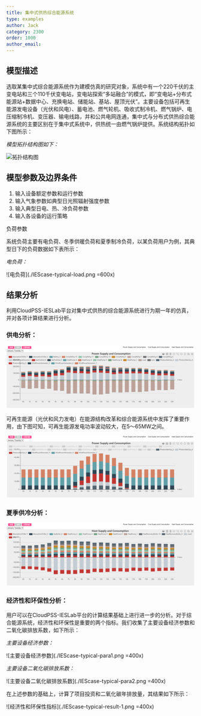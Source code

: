 ```yaml
---
title: 集中式供热综合能源系统
type: examples
author: Jack
category: 2300
order: 1000
author_email: 
---
```


## 模型描述

选取某集中式综合能源系统作为建模仿真的研究对象，系统中有一个220千伏的主变电站和三个110千伏变电站，变电站探索“多站融合”的模式，即“变电站+分布式能源站+数据中心、充换电站、储能站、基站、屋顶光伏”。主要设备包括可再生能源发电设备（光伏和风电）、蓄电池、燃气轮机、吸收式制冷机、燃气锅炉、电压缩制冷机、变压器、输电线路，并和公共电网连通，集中式与分布式供热综合能源系统的主要区别在于集中式系统中，供热统一由燃气锅炉提供。系统结构拓扑如下图所示：

*模型拓扑结构图如下：*

![拓扑结构图](./Thesis-IESlab-Centralized.png)


## 模型参数及边界条件

1. 输入设备额定参数和运行参数
2. 输入气象参数如典型日光照辐射强度参数
3. 输入典型日电、热、冷负荷参数
4. 输入各设备的运行策略

负荷参数

系统负荷主要有电负荷、冬季供暖负荷和夏季制冷负荷，以某负荷用户为例，其典型日下的负荷数据如下表所示：

*电负荷：*

![电负荷](./IEScase-typical-load.png =600x)

## 结果分析

利用CloudPSS-IESLab平台对集中式供热的综合能源系统进行为期一年的仿真，并对各项计算结果进行分析。

### 供电分析：

![某典型日的供用电能源供需构成图](./Thesis-IESlab-Distributed-result-1.png)

可再生能源（光伏和风力发电）在能源结构改革和综合能源系统中发挥了重要作用，由下图可知，可再生能源发电功率波动较大，在5～65MW之间。

![可再生能源供需图](./Thesis-IESlab-Distributed-result-Renewable-6.png)

### 夏季供冷分析：

![集中式综合能源系统供冷结果](./Thesis-IESlab-Distributed-result-3.png)

### 经济性和环保性分析：

用户可以在CloudPSS-IESLab平台的计算结果基础上进行进一步的分析。对于综合能源系统，经济性和环保性是重要的两个指标。我们收集了主要设备经济参数和二氧化碳排放系数，如下所示：

*主要设备经济参数：*

![主要设备经济参数](./IEScase-typical-para1.png =400x)

*主要设备二氧化碳排放系数：*

![主要设备二氧化碳排放系数](./IEScase-typical-para2.png =400x)

在上述参数的基础上，计算了项目投资和二氧化碳年排放量，其结果如下所示：

![经济性和环保性指标](./IEScase-typical-result-1.png =400x)